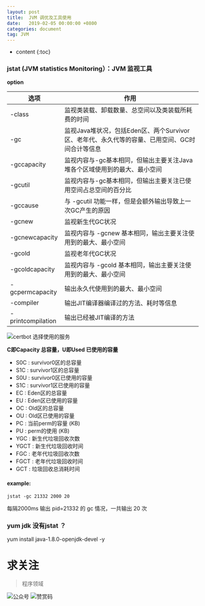 ```yaml
---
layout: post
title:  JVM 调优及工具使用
date:   2019-02-05 00:00:00 +0800
categories: document
tag: JVM
---
```


* content
{:toc}


### jstat (JVM statistics Monitoring）：JVM 监视工具


**option**

|  选项   | 作用  |
|  ----  | ----  |
| -class  | 监视类装载、卸载数量、总空间以及类装载所耗费的时间 |
| -gc  | 监视Java堆状况，包括Eden区、两个Survivor区、老年代、永久代等的容量、已用空间、GC时间合计等信息 |
| -gccapacity  | 监视内容与-gc基本相同，但输出主要关注Java堆各个区域使用到的最大、最小空间 |
| -gcutil  | 监视内容与-gc基本相同，但输出主要关注已使用空间占总空间的百分比 |
| -gccause  | 与 -gcutil 功能一样，但是会额外输出导致上一次GC产生的原因 |
| -gcnew  | 监视新生代GC状况 |
| -gcnewcapacity  | 监视内容与 -gcnew 基本相同，输出主要关注使用到的最大、最小空间 |
| -gcold  | 监视老年代GC状况 |
| -gcoldcapacity  | 监视内容与 -gcold 基本相同，输出主要关注使用到的最大、最小空间 |
| -gcpermcapacity  | 输出永久代使用到的最大、最小空间 |
| -compiler | 输出JIT编译器编译过的方法、耗时等信息 |
| -printcompilation | 输出已经被JIT编译的方法 |


![certbot 选择使用的服务](https://torgor.github.io/styles/images/jmm/JVM-jstat-help.png)


**C即Capacity 总容量，U即Used 已使用的容量**
* S0C : survivor0区的总容量
* S1C : survivor1区的总容量
* S0U : survivor0区已使用的容量
* S1C : survivor1区已使用的容量
* EC : Eden区的总容量
* EU : Eden区已使用的容量
* OC : Old区的总容量
* OU : Old区已使用的容量
* PC : 当前perm的容量 (KB)
* PU : perm的使用 (KB)
* YGC : 新生代垃圾回收次数
* YGCT : 新生代垃圾回收时间
* FGC : 老年代垃圾回收次数
* FGCT : 老年代垃圾回收时间
* GCT : 垃圾回收总消耗时间


#### example:
```jstat -gc 21332 2000 20```

每隔2000ms 输出 pid=21332 的 gc 情况，一共输出 20 次


### yum jdk 没有jstat ？

yum install java-1.8.0-openjdk-devel -y

# 求关注
> 程序领域

![公众号](https://torgor.github.io/styles/images/my-public-ma.png)
![赞赏码](https://torgor.github.io/styles/images/my-zanshang-ma.jpg)



